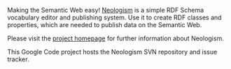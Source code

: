 Making the Semantic Web easy! [Neologism](http://neologism.deri.ie/) is a simple RDF Schema vocabulary editor and publishing system. Use it to create RDF classes and properties, which are needed to publish data on the Semantic Web.

Please visit the [project homepage](http://neologism.deri.ie) for further information about Neologism.

This Google Code project hosts the Neologism SVN repository and issue tracker.